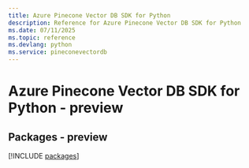 ```yaml
---
title: Azure Pinecone Vector DB SDK for Python
description: Reference for Azure Pinecone Vector DB SDK for Python
ms.date: 07/11/2025
ms.topic: reference
ms.devlang: python
ms.service: pineconevectordb
---
```

# Azure Pinecone Vector DB SDK for Python - preview
## Packages - preview
[!INCLUDE [packages](pinecone-vector-db-index.md)]